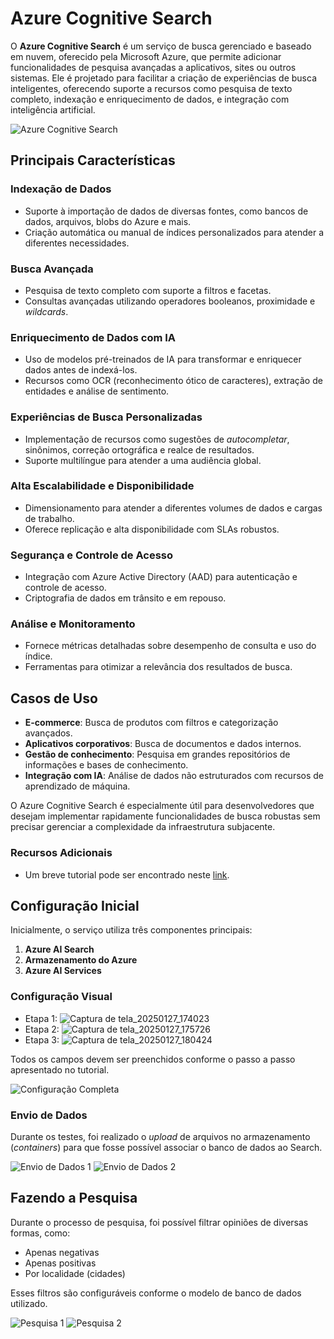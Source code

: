 # Azure Cognitive Search

O **Azure Cognitive Search** é um serviço de busca gerenciado e baseado em nuvem, oferecido pela Microsoft Azure, que permite adicionar funcionalidades de pesquisa avançadas a aplicativos, sites ou outros sistemas. Ele é projetado para facilitar a criação de experiências de busca inteligentes, oferecendo suporte a recursos como pesquisa de texto completo, indexação e enriquecimento de dados, e integração com inteligência artificial.

![Azure Cognitive Search](https://github.com/user-attachments/assets/d8e3527d-a58a-42dd-9c40-472032ada11b)

## Principais Características

### Indexação de Dados
- Suporte à importação de dados de diversas fontes, como bancos de dados, arquivos, blobs do Azure e mais.
- Criação automática ou manual de índices personalizados para atender a diferentes necessidades.

### Busca Avançada
- Pesquisa de texto completo com suporte a filtros e facetas.
- Consultas avançadas utilizando operadores booleanos, proximidade e *wildcards*.

### Enriquecimento de Dados com IA
- Uso de modelos pré-treinados de IA para transformar e enriquecer dados antes de indexá-los.
- Recursos como OCR (reconhecimento ótico de caracteres), extração de entidades e análise de sentimento.

### Experiências de Busca Personalizadas
- Implementação de recursos como sugestões de *autocompletar*, sinônimos, correção ortográfica e realce de resultados.
- Suporte multilíngue para atender a uma audiência global.

### Alta Escalabilidade e Disponibilidade
- Dimensionamento para atender a diferentes volumes de dados e cargas de trabalho.
- Oferece replicação e alta disponibilidade com SLAs robustos.

### Segurança e Controle de Acesso
- Integração com Azure Active Directory (AAD) para autenticação e controle de acesso.
- Criptografia de dados em trânsito e em repouso.

### Análise e Monitoramento
- Fornece métricas detalhadas sobre desempenho de consulta e uso do índice.
- Ferramentas para otimizar a relevância dos resultados de busca.

## Casos de Uso

- **E-commerce**: Busca de produtos com filtros e categorização avançados.
- **Aplicativos corporativos**: Busca de documentos e dados internos.
- **Gestão de conhecimento**: Pesquisa em grandes repositórios de informações e bases de conhecimento.
- **Integração com IA**: Análise de dados não estruturados com recursos de aprendizado de máquina.

O Azure Cognitive Search é especialmente útil para desenvolvedores que desejam implementar rapidamente funcionalidades de busca robustas sem precisar gerenciar a complexidade da infraestrutura subjacente.

### Recursos Adicionais
- Um breve tutorial pode ser encontrado neste [link](https://microsoftlearning.github.io/mslearn-ai-fundamentals/Instructions/Labs/11-ai-search.html#learn-more).

## Configuração Inicial
Inicialmente, o serviço utiliza três componentes principais:
1. **Azure AI Search**
2. **Armazenamento do Azure**
3. **Azure AI Services**

### Configuração Visual
- Etapa 1:
  ![Captura de tela_20250127_174023](https://github.com/user-attachments/assets/fae8f5b1-a487-4ebd-85ae-b4033fb6ea14)
- Etapa 2:
  ![Captura de tela_20250127_175726](https://github.com/user-attachments/assets/d28572bf-9b66-4ecc-99d6-f6f609b18fe2)
- Etapa 3:
  ![Captura de tela_20250127_180424](https://github.com/user-attachments/assets/fab6dd68-65f4-4dc7-8e7e-af88ce6940ea)


Todos os campos devem ser preenchidos conforme o passo a passo apresentado no tutorial.

![Configuração Completa](https://github.com/user-attachments/assets/39656cf6-2e77-4ba8-be9c-9bfeb587735e)

### Envio de Dados
Durante os testes, foi realizado o *upload* de arquivos no armazenamento (*containers*) para que fosse possível associar o banco de dados ao Search.

![Envio de Dados 1](https://github.com/user-attachments/assets/9780b069-95ca-4fe2-8994-9e4a653b7acb)
![Envio de Dados 2](https://github.com/user-attachments/assets/8555e74f-cc52-47f5-8f0f-8a0177419b49)

## Fazendo a Pesquisa

Durante o processo de pesquisa, foi possível filtrar opiniões de diversas formas, como:
- Apenas negativas
- Apenas positivas
- Por localidade (cidades)

Esses filtros são configuráveis conforme o modelo de banco de dados utilizado.

![Pesquisa 1](https://github.com/user-attachments/assets/00b787a1-5791-48e4-809f-689e0646760a)
![Pesquisa 2](https://github.com/user-attachments/assets/27fd7504-cde7-49d5-86cc-a72223559190)

